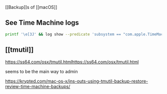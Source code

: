[[Backup]]s of [[macOS]]
## See Time Machine logs
```bash
printf '\e[3J' && log show --predicate 'subsystem == "com.apple.TimeMachine"' --info --last 6h | grep -F 'eMac' | grep -Fv 'etat' | awk -F']' '{print substr($0,1,19), $NF}' 
```

## [[tmutil]]
https://ss64.com/osx/tmutil.htmlhttps://ss64.com/osx/tmutil.html

seems to be the main way to admin

https://krypted.com/mac-os-x/ins-outs-using-tmutil-backup-restore-review-time-machine-backups/

